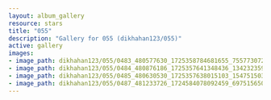 ```yaml
---
layout: album_gallery
resource: stars
title: "055"
description: "Gallery for 055 (dikhahan123/055)"
active: gallery
images:
- image_path: dikhahan123/055/0483_480577630_1725358784681655_7557730729884601600_n.jpg
- image_path: dikhahan123/055/0484_480876186_1725357641348436_1342323591564917747_n.jpg
- image_path: dikhahan123/055/0485_480630530_1725357638015103_1547515036290879527_n.jpg
- image_path: dikhahan123/055/0487_481233726_1724584078092459_6975156506609944463_n.jpg
---
```

